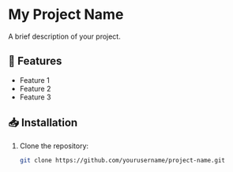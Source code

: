# My Project Name  
A brief description of your project.  

## 🚀 Features  
- Feature 1  
- Feature 2  
- Feature 3  

## 📥 Installation  
1. Clone the repository:  
   ```bash
   git clone https://github.com/yourusername/project-name.git
